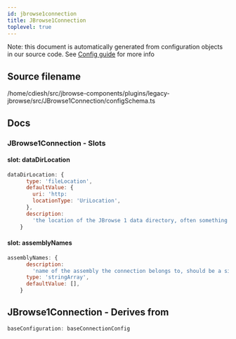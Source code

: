```yaml
---
id: jbrowse1connection
title: JBrowse1Connection
toplevel: true
---
```


Note: this document is automatically generated from configuration objects in our
source code. See [Config guide](/docs/config_guide) for more info

## Source filename

/home/cdiesh/src/jbrowse-components/plugins/legacy-jbrowse/src/JBrowse1Connection/configSchema.ts

## Docs

### JBrowse1Connection - Slots

#### slot: dataDirLocation

```js
dataDirLocation: {
      type: 'fileLocation',
      defaultValue: {
        uri: 'http:
        locationType: 'UriLocation',
      },
      description:
        'the location of the JBrowse 1 data directory, often something like http:
    }
```

#### slot: assemblyNames

```js
assemblyNames: {
      description:
        'name of the assembly the connection belongs to, should be a single entry',
      type: 'stringArray',
      defaultValue: [],
    }
```

## JBrowse1Connection - Derives from

```js
baseConfiguration: baseConnectionConfig
```
